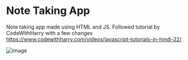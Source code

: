 # Note Taking App
Note taking app made using HTML and JS. 
Followed tutorial by CodeWithHarry with a few changes
https://www.codewithharry.com/videos/javascript-tutorials-in-hindi-22/

![image](https://user-images.githubusercontent.com/100116788/219957451-1c6b94e1-2b30-4afd-9f36-636756044cd2.png)

